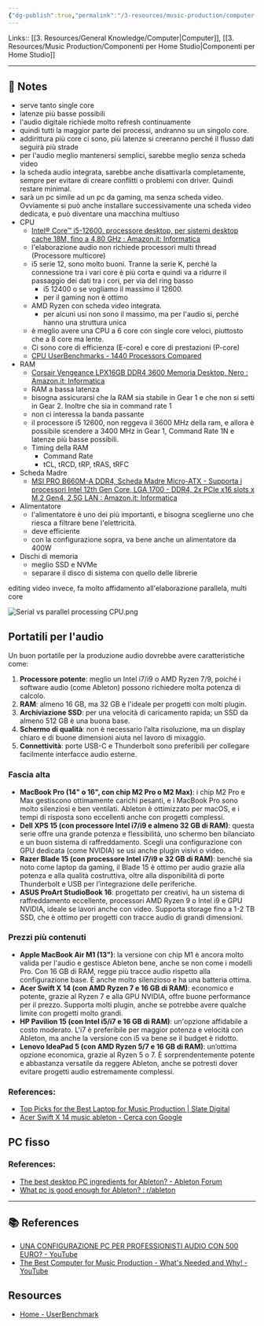```yaml
---
{"dg-publish":true,"permalink":"/3-resources/music-production/computer-per-l-audio/","tags":["type/note"]}
---
```


Links:: [[3. Resources/General Knowledge/Computer\|Computer]], [[3. Resources/Music Production/Componenti per Home Studio\|Componenti per Home Studio]]

---

## 📝 Notes

- serve tanto single core
- latenze più basse possibili
- l'audio digitale richiede molto refresh continuamente
- quindi tutti la maggior parte dei processi, andranno su un singolo core. 
- addirittura più core ci sono, più latenze si creeranno perché il flusso dati seguirà più strade
- per l'audio meglio mantenersi semplici, sarebbe meglio senza scheda video
- la scheda audio integrata, sarebbe anche disattivarla completamente, sempre per evitare di creare conflitti o problemi con driver. Quindi restare minimal.
- sarà un pc simile ad un pc da gaming, ma senza scheda video. Ovviamente si può anche installare successivamente una scheda video dedicata, e può diventare una macchina multiuso 
- CPU
	- [Intel® Core™ i5-12600, processore desktop, per sistemi desktop cache 18M, fino a 4,80 GHz : Amazon.it: Informatica](https://www.amazon.it/Intel-Core-i5-12600-Processore-BX8071512600/dp/B09MDD882B)
	- l'elaborazione audio non richiede processori multi thread (Processore multicore) 
	- i5 serie 12, sono molto buoni. Tranne la serie K, perché la connessione tra i vari core è più corta e quindi va a ridurre il passaggio dei dati tra i cori, per via del ring basso 
		- i5 12400 o se vogliamo il massimo il 12600. 
		- per il gaming non è ottimo
	- AMD Ryzen con scheda video integrata.
		- per alcuni usi non sono il massimo, ma per l'audio si, perché hanno una struttura unica
	- è meglio avere una CPU a 6 core con single core veloci, piuttosto che a 8 core ma lente.
	- Ci sono core di efficienza (E-core) e core di prestazioni (P-core)
	- [CPU UserBenchmarks - 1440 Processors Compared](https://cpu.userbenchmark.com/)
- RAM
	- [Corsair Vengeance LPX16GB DDR4 3600 Memoria Desktop, ‎Nero : Amazon.it: Informatica](https://www.amazon.it/Corsair-VENGEANCELPX16GB-Pc4-28800-C181-35V-Desktop/dp/B07RM39V5F/)
	- RAM a bassa latenza
	- bisogna assicurarsi che la RAM sia stabile in Gear 1 e che non si setti in Gear 2. Inoltre che sia in command rate 1
	- non ci interessa la banda passante
	- il processore i5 12600, non reggeva il 3600 MHz della ram, e allora è possibile scendere a 3400 MHz in Gear 1, Command Rate 1N e latenze più basse possibili.
	- Timing della RAM
		- Command Rate
		- tCL, tRCD, tRP, tRAS, tRFC
- Scheda Madre
	- [MSI PRO B660M-A DDR4, Scheda Madre Micro-ATX - Supporta i processori Intel 12th Gen Core, LGA 1700 - DDR4, 2x PCIe x16 slots x M.2 Gen4, 2.5G LAN : Amazon.it: Informatica](https://www.amazon.it/MSI-B660M-Scheda-Madre-Micro-ATX/dp/B09NTMRRTL/)
- Alimentatore
	- l'alimentatore è uno dei più importanti, e bisogna sceglierne uno che riesca a filtrare bene l'elettricità. 
	- deve efficiente 
	- con la configurazione sopra, va bene anche un alimentatore da 400W
- Dischi di memoria
	- meglio SSD e NVMe 
	- separare il disco di sistema con quello delle librerie 

editing video invece, fa molto affidamento all'elaborazione parallela, multi core

![Serial vs parallel processing CPU.png](/img/user/3.%20Resources/Images/Serial%20vs%20parallel%20processing%20CPU.png)


## Portatili per l'audio

Un buon portatile per la produzione audio dovrebbe avere caratteristiche come:

1. **Processore potente**: meglio un Intel i7/i9 o AMD Ryzen 7/9, poiché i software audio (come Ableton) possono richiedere molta potenza di calcolo.
2. **RAM**: almeno 16 GB, ma 32 GB è l'ideale per progetti con molti plugin.
3. **Archiviazione SSD**: per una velocità di caricamento rapida; un SSD da almeno 512 GB è una buona base.
4. **Schermo di qualità**: non è necessario l’alta risoluzione, ma un display chiaro e di buone dimensioni aiuta nel lavoro di mixaggio.
5. **Connettività**: porte USB-C e Thunderbolt sono preferibili per collegare facilmente interfacce audio esterne.

### Fascia alta

- **MacBook Pro (14" o 16", con chip M2 Pro o M2 Max)**: i chip M2 Pro e Max gestiscono ottimamente carichi pesanti, e i MacBook Pro sono molto silenziosi e ben ventilati. Ableton è ottimizzato per macOS, e i tempi di risposta sono eccellenti anche con progetti complessi.
- **Dell XPS 15 (con processore Intel i7/i9 e almeno 32 GB di RAM)**: questa serie offre una grande potenza e flessibilità, uno schermo ben bilanciato e un buon sistema di raffreddamento. Scegli una configurazione con GPU dedicata (come NVIDIA) se usi anche plugin visivi o video.
- **Razer Blade 15 (con processore Intel i7/i9 e 32 GB di RAM)**: benché sia noto come laptop da gaming, il Blade 15 è ottimo per audio grazie alla potenza e alla qualità costruttiva, oltre alla disponibilità di porte Thunderbolt e USB per l’integrazione delle periferiche.
- **ASUS ProArt StudioBook 16**: progettato per creativi, ha un sistema di raffreddamento eccellente, processori AMD Ryzen 9 o Intel i9 e GPU NVIDIA, ideale se lavori anche con video. Supporta storage fino a 1-2 TB SSD, che è ottimo per progetti con tracce audio di grandi dimensioni.

### Prezzi più contenuti

- **Apple MacBook Air M1 (13")**: la versione con chip M1 è ancora molto valida per l'audio e gestisce Ableton bene, anche se non come i modelli Pro. Con 16 GB di RAM, regge più tracce audio rispetto alla configurazione base. È anche molto silenzioso e ha una batteria ottima.
- **Acer Swift X 14 (con AMD Ryzen 7 e 16 GB di RAM)**: economico e potente, grazie al Ryzen 7 e alla GPU NVIDIA, offre buone performance per il prezzo. Supporta molti plugin, anche se potrebbe avere qualche limite con progetti molto grandi.
- **HP Pavilion 15 (con Intel i5/i7 e 16 GB di RAM)**: un'opzione affidabile a costo moderato. L'i7 è preferibile per maggior potenza e velocità con Ableton, ma anche la versione con i5 va bene se il budget è ridotto.
- **Lenovo IdeaPad 5 (con AMD Ryzen 5/7 e 16 GB di RAM)**: un’ottima opzione economica, grazie al Ryzen 5 o 7. È sorprendentemente potente e abbastanza versatile da reggere Ableton, anche se potresti dover evitare progetti audio estremamente complessi.


### References: 

- [Top Picks for the Best Laptop for Music Production | Slate Digital](https://slatedigital.com/best-laptop-for-music-production/)
- [Acer Swift X 14 music ableton - Cerca con Google](https://www.google.com/search?q=Acer+Swift+X+14+music+ableton)

## PC fisso



### References:

- [The best desktop PC ingredients for Ableton? - Ableton Forum](https://forum.ableton.com/viewtopic.php?t=247206)
- [What pc is good enough for Ableton? : r/ableton](https://www.reddit.com/r/ableton/comments/15kq946/what_pc_is_good_enough_for_ableton/)


---
## 📚 References

- [UNA CONFIGURAZIONE PC PER PROFESSIONISTI AUDIO CON 500 EURO? - YouTube](https://www.youtube.com/watch?v=paOHtccICyg)
- [The Best Computer for Music Production - What's Needed and Why! - YouTube](https://www.youtube.com/watch?v=ayt8-s77cQs)


## Resources

- [Home - UserBenchmark](https://www.userbenchmark.com/)